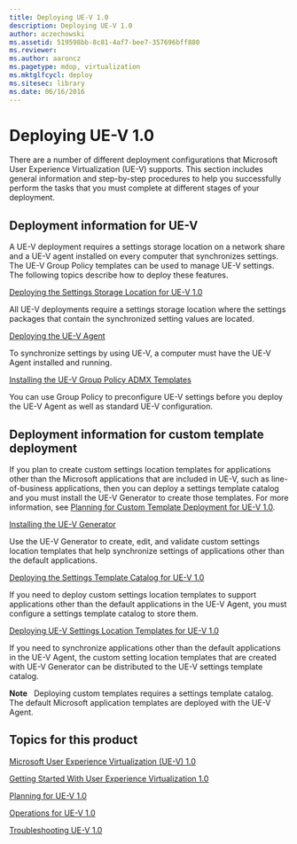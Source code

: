 ```yaml
---
title: Deploying UE-V 1.0
description: Deploying UE-V 1.0
author: aczechowski
ms.assetid: 519598bb-8c81-4af7-bee7-357696bff880
ms.reviewer:
ms.author: aaroncz
ms.pagetype: mdop, virtualization
ms.mktglfcycl: deploy
ms.sitesec: library
ms.date: 06/16/2016
---
```



# Deploying UE-V 1.0


There are a number of different deployment configurations that Microsoft User Experience Virtualization (UE-V) supports. This section includes general information and step-by-step procedures to help you successfully perform the tasks that you must complete at different stages of your deployment.

## Deployment information for UE-V


A UE-V deployment requires a settings storage location on a network share and a UE-V agent installed on every computer that synchronizes settings. The UE-V Group Policy templates can be used to manage UE-V settings. The following topics describe how to deploy these features.

[Deploying the Settings Storage Location for UE-V 1.0](deploying-the-settings-storage-location-for-ue-v-10.md)

All UE-V deployments require a settings storage location where the settings packages that contain the synchronized setting values are located.

[Deploying the UE-V Agent](deploying-the-ue-v-agent.md)

To synchronize settings by using UE-V, a computer must have the UE-V Agent installed and running.

[Installing the UE-V Group Policy ADMX Templates](installing-the-ue-v-group-policy-admx-templates.md)

You can use Group Policy to preconfigure UE-V settings before you deploy the UE-V Agent as well as standard UE-V configuration.

## Deployment information for custom template deployment


If you plan to create custom settings location templates for applications other than the Microsoft applications that are included in UE-V, such as line-of-business applications, then you can deploy a settings template catalog and you must install the UE-V Generator to create those templates. For more information, see [Planning for Custom Template Deployment for UE-V 1.0](planning-for-custom-template-deployment-for-ue-v-10.md).

[Installing the UE-V Generator](installing-the-ue-v-generator.md)

Use the UE-V Generator to create, edit, and validate custom settings location templates that help synchronize settings of applications other than the default applications.

[Deploying the Settings Template Catalog for UE-V 1.0](deploying-the-settings-template-catalog-for-ue-v-10.md)

If you need to deploy custom settings location templates to support applications other than the default applications in the UE-V Agent, you must configure a settings template catalog to store them.

[Deploying UE-V Settings Location Templates for UE-V 1.0](deploying-ue-v-settings-location-templates-for-ue-v-10.md)

If you need to synchronize applications other than the default applications in the UE-V Agent, the custom setting location templates that are created with UE-V Generator can be distributed to the UE-V settings template catalog.

**Note**  
Deploying custom templates requires a settings template catalog. The default Microsoft application templates are deployed with the UE-V Agent.



## Topics for this product


[Microsoft User Experience Virtualization (UE-V) 1.0](index.md)

[Getting Started With User Experience Virtualization 1.0](getting-started-with-user-experience-virtualization-10.md)

[Planning for UE-V 1.0](planning-for-ue-v-10.md)

[Operations for UE-V 1.0](operations-for-ue-v-10.md)

[Troubleshooting UE-V 1.0](troubleshooting-ue-v-10.md)









